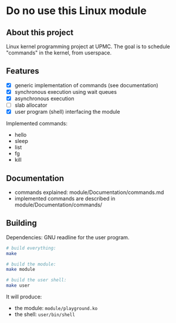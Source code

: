# Do no use this Linux module

## About this project

Linux kernel programming project at UPMC. The goal is to schedule "commands" in
the kernel, from userspace.

## Features

- [x] generic implementation of commands (see documentation)
- [x] synchronous execution using wait queues
- [x] asynchronous execution
- [ ] slab allocator
- [x] user program (shell) interfacing the module

Implemented commands:

- hello
- sleep
- list
- fg
- kill

## Documentation

- commands explained: module/Documentation/commands.md
- implemented commands are described in module/Documentation/commands/

## Building

Dependencies: GNU readline for the user program.

```bash
# build everything:
make

# build the module:
make module

# build the user shell:
make user
```

It will produce:
- the module: `module/playground.ko`
- the shell: `user/bin/shell`
